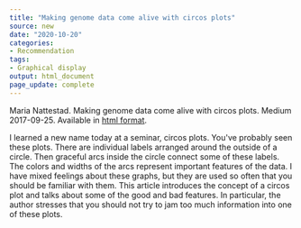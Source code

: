 ```yaml
---
title: "Making genome data come alive with circos plots"
source: new
date: "2020-10-20"
categories:
- Recommendation
tags:
- Graphical display
output: html_document
page_update: complete
---
```


Maria Nattestad. Making genome data come alive with circos plots. Medium 2017-09-25. Available in [html format](https://medium.com/@Marianattestad/a-treatise-on-making-circos-plots-from-genomic-data-7ff496849e0).

<!---more--->

I learned a new name today at a seminar, circos plots. You've probably seen these plots. There are individual labels arranged around the outside of a circle. Then graceful arcs inside the circle connect some of these labels. The colors and widths of the arcs represent important features of the data. I have mixed feelings about these graphs, but they are used so often that you should be familiar with them. This article introduces the concept of a circos plot and talks about some of the good and bad features. In particular, the author stresses that you should not try to jam too much information into one of these plots.
